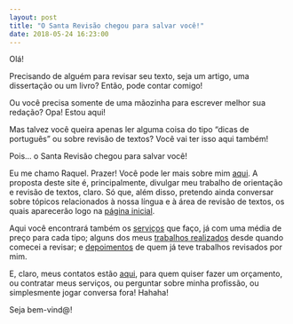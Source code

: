```yaml
---
layout: post
title: "O Santa Revisão chegou para salvar você!"
date: 2018-05-24 16:23:00
---
```


Olá!

Precisando de alguém para revisar seu texto, seja um artigo, uma dissertação ou um livro? 
Então, pode contar comigo! 

Ou você precisa somente de uma mãozinha para escrever melhor sua redação?
Opa! Estou aqui!

Mas talvez você queira apenas ler alguma coisa do tipo “dicas de português” ou sobre revisão de textos?
Você vai ter isso aqui também!

Pois... o Santa Revisão chegou para salvar você!

Eu me chamo Raquel. Prazer! Você pode ler mais sobre mim [aqui](/sobre/). 
A proposta deste site é, principalmente, divulgar meu trabalho de orientação e revisão de textos, claro. Só que, além disso, pretendo ainda conversar sobre tópicos relacionados à nossa língua e à área de revisão de textos, os quais aparecerão logo na [página inicial](/). 

Aqui você encontrará também os [serviços](/servicos/) que faço, já com uma média de preço para cada tipo; alguns dos meus [trabalhos realizados](/trabalhos-realizados/) desde quando comecei a revisar; e [depoimentos](/depoimentos/) de quem já teve trabalhos revisados por mim. 

E, claro, meus contatos estão [aqui](/contato/), para quem quiser fazer um orçamento, ou contratar meus serviços, ou perguntar sobre minha profissão, ou simplesmente jogar conversa fora! Hahaha!

Seja bem-vind@!
